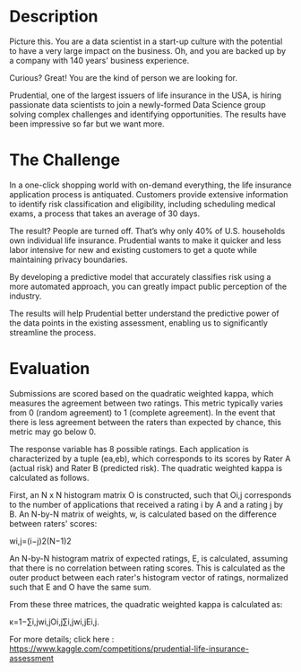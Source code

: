 # Description
Picture this. You are a data scientist in a start-up culture with the potential to have a very large impact on the business. Oh, and you are backed up by a company with 140 years' business experience.

Curious? Great! You are the kind of person we are looking for.

Prudential, one of the largest issuers of life insurance in the USA, is hiring passionate data scientists to join a newly-formed Data Science group solving complex challenges and identifying opportunities. The results have been impressive so far but we want more. 


# The Challenge
In a one-click shopping world with on-demand everything, the life insurance application process is antiquated. Customers provide extensive information to identify risk classification and eligibility, including scheduling medical exams, a process that takes an average of 30 days.

The result? People are turned off. That’s why only 40% of U.S. households own individual life insurance. Prudential wants to make it quicker and less labor intensive for new and existing customers to get a quote while maintaining privacy boundaries.

By developing a predictive model that accurately classifies risk using a more automated approach, you can greatly impact public perception of the industry.

The results will help Prudential better understand the predictive power of the data points in the existing assessment, enabling us to significantly streamline the process.

# Evaluation
Submissions are scored based on the quadratic weighted kappa, which measures the agreement between two ratings. This metric typically varies from 0 (random agreement) to 1 (complete agreement). In the event that there is less agreement between the raters than expected by chance, this metric may go below 0.

The response variable has 8 possible ratings.  Each application is characterized by a tuple (ea,eb), which corresponds to its scores by Rater A (actual risk) and Rater B (predicted risk).  The quadratic weighted kappa is calculated as follows.

First, an N x N histogram matrix O is constructed, such that Oi,j corresponds to the number of applications that received a rating i by A and a rating j by B. An N-by-N matrix of weights, w, is calculated based on the difference between raters' scores:

wi,j=(i−j)2(N−1)2

An N-by-N histogram matrix of expected ratings, E, is calculated, assuming that there is no correlation between rating scores.  This is calculated as the outer product between each rater's histogram vector of ratings, normalized such that E and O have the same sum.

From these three matrices, the quadratic weighted kappa is calculated as: 

κ=1−∑i,jwi,jOi,j∑i,jwi,jEi,j.


For more details; click here : https://www.kaggle.com/competitions/prudential-life-insurance-assessment
